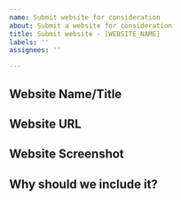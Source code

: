 ```yaml
---
name: Submit website for consideration
about: Submit a website for consideration
title: Submit website - [WEBSITE_NAME]
labels: ''
assignees: ''

---
```


## Website Name/Title

<!-- Please submit the website name/title here -->

## Website URL

<!-- Please submit the website URL here -->

## Website Screenshot

<!-- Please submit a 1000px x 800px image. Please see CONTRIBUTING.md for more details -->

## Why should we include it?

<!-- This description is optional -->
